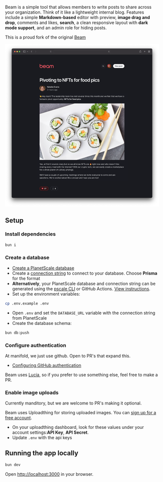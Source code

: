 Beam is a simple tool that allows members to write posts to share across your
organization. Think of it like a lightweight internal blog. Features include a
simple **Markdown-based** editor with preview, **image drag and drop**, comments
and likes, **search**, a clean responsive layout with **dark mode support**, and
an admin role for hiding posts.

This is a proud fork of the original [Beam](https://github.com/planetscale/beam)

<img src="public/images/screenshot.png" width="690" />

## Setup

### Install dependencies

```bash
bun i
```

### Create a database

- [Create a PlanetScale database](https://planetscale.com/docs/tutorials/planetscale-quick-start-guide#create-a-database)
- Create a
  [connection string](https://planetscale.com/docs/concepts/connection-strings#creating-a-password)
  to connect to your database. Choose **Prisma** for the format
- **Alternatively**, your PlanetScale database and connection string can be
  generated using the [pscale CLI](https://github.com/planetscale/cli) or GitHub
  Actions. [View instructions](doc/pscale-actions-setup.md).
- Set up the environment variables:

```bash
cp .env.example .env
```

- Open `.env` and set the `DATABASE_URL` variable with the connection string
  from PlanetScale
- Create the database schema:

```bash
bun db:push
```

### Configure authentication

At manifold, we just use github. Open to PR's that expand this.

- [Configuring GitHub authentication](doc/github_setup.md)

Beam uses [Lucia](https://lucia-auth.com/), so if you prefer to use something
else, feel free to make a PR.

### Enable image uploads 

Currently manditory, but we are welcome to PR's making it optional.

Beam uses Uploadthing for storing uploaded images. You can
[sign up for a free account](https://uploadthing.com/).

- On your uploadthing dashboard, look for these values under your account
  settings:**API Key**, **API Secret**.
- Update `.env` with the api keys

## Running the app locally

```bash
bun dev
```

Open [http://localhost:3000](http://localhost:3000) in your browser.
